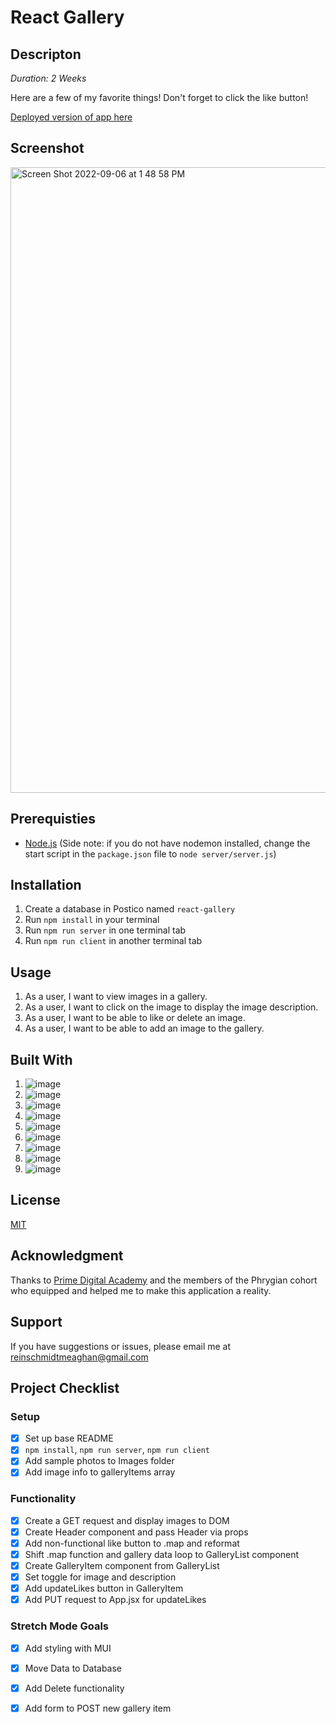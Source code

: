 # React Gallery

## Descripton

*Duration: 2 Weeks*

Here are a few of my favorite things! Don't forget to click the like button!

[Deployed version of app here](https://desolate-spire-67480.herokuapp.com/)

## Screenshot

<img width="1001" alt="Screen Shot 2022-09-06 at 1 48 58 PM" src="https://user-images.githubusercontent.com/98852538/188715155-260679e5-bb3d-465f-aebb-7fc45f241b8f.png">

## Prerequisties 

- [Node.js](https://nodejs.org/en/)
(Side note: if you do not have nodemon installed, change the start script in the `package.json` file to `node server/server.js`)

## Installation
1. Create a database in Postico named `react-gallery`
2. Run `npm install` in your terminal
2. Run `npm run server` in one terminal tab
4. Run `npm run client` in another terminal tab

## Usage
1. As a user, I want to view images in a gallery.
2. As a user, I want to click on the image to display the image description.
3. As a user, I want to be able to like or delete an image.
4. As a user, I want to be able to add an image to the gallery.

## Built With

1. ![image](https://img.shields.io/badge/HTML5-E34F26?style=for-the-badge&logo=html5&logoColor=white)
2. ![image](https://img.shields.io/badge/CSS3-1572B6?style=for-the-badge&logo=css3&logoColor=white)
3. ![image](https://img.shields.io/badge/JavaScript-323330?style=for-the-badge&logo=javascript&logoColor=F7DF1E)
4. ![image](https://img.shields.io/badge/jQuery-0769AD?style=for-the-badge&logo=jquery&logoColor=white)
5. ![image](https://img.shields.io/badge/Node.js-339933?style=for-the-badge&logo=nodedotjs&logoColor=white)
6. ![image](https://img.shields.io/badge/Express.js-000000?style=for-the-badge&logo=express&logoColor=white)
7. ![image](https://img.shields.io/badge/postgres-%23316192.svg?style=for-the-badge&logo=postgresql&logoColor=white)
8. ![image](https://img.shields.io/badge/react-%2320232a.svg?style=for-the-badge&logo=react&logoColor=%2361DAFB)
9. ![image](https://img.shields.io/badge/MUI-%230081CB.svg?style=for-the-badge&logo=mui&logoColor=white)
   
## License
[MIT](https://choosealicense.com/licenses/mit/)

## Acknowledgment 

Thanks to [Prime Digital Academy](https://www.primeacademy.io/) and the members of the Phrygian cohort who equipped and helped me to make this application a reality.

## Support
If you have suggestions or issues, please email me at [reinschmidtmeaghan@gmail.com](mailto:reinschmidtmeaghan@gmail.com)

## Project Checklist

### Setup
- [X] Set up base README
- [X] `npm install`, `npm run server`, `npm run client`
- [X] Add sample photos to Images folder
- [X] Add image info to galleryItems array

### Functionality
- [X] Create a GET request and display images to DOM
- [X] Create Header component and pass Header via props
- [X] Add non-functional like button to .map and reformat 
- [X] Shift .map function and gallery data loop to GalleryList component
- [X] Create GalleryItem component from GalleryList 
- [X] Set toggle for image and description
- [X] Add updateLikes button in GalleryItem
- [X] Add PUT request to App.jsx for updateLikes

### Stretch Mode Goals
- [X] Add styling with MUI
- [X] Move Data to Database
- [X] Add Delete functionality
- [X] Add form to POST new gallery item


